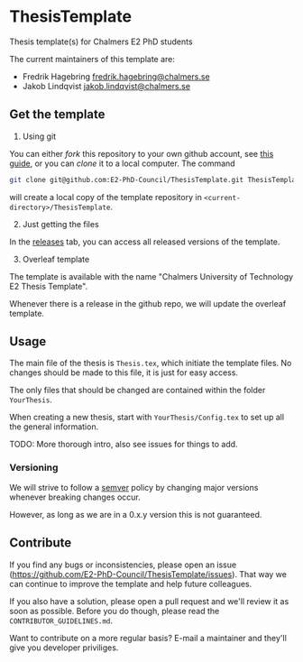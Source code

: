 # ThesisTemplate
Thesis template(s) for Chalmers E2 PhD students

The current maintainers of this template are:

 - Fredrik Hagebring [fredrik.hagebring@chalmers.se](mailto:fredrik.hagebring@chalmers.se)
 - Jakob Lindqvist [jakob.lindqvist@chalmers.se](mailto:jakob.lindqvist@chalmers.se)

## Get the template

1. Using git

You can either _fork_ this repository to your own github account, see [this guide](https://help.github.com/en/github/getting-started-with-github/fork-a-repo),
or you can _clone_ it to a local computer. The command

```bash
git clone git@github.com:E2-PhD-Council/ThesisTemplate.git ThesisTemplate
```
will create a local copy of the template repository in `<current-directory>/ThesisTemplate`.

2. Just getting the files

In the [releases](https://github.com/E2-PhD-Council/ThesisTemplate/releases) tab, you can access all released versions of the template.

3. Overleaf template

The template is available with the name "Chalmers University of Technology E2 Thesis Template".

Whenever there is a release in the github repo, we will update the overleaf template.

## Usage
The main file of the thesis is `Thesis.tex`, which initiate the template files.
No changes should be made to this file, it is just for easy access.

The only files that should be changed are contained within the folder `YourThesis`.

When creating a new thesis, start with `YourThesis/Config.tex` to set up all the general information.

TODO: More thorough intro, also see issues for things to add.

### Versioning

We will strive to follow a [semver](https://semver.org/)
policy by changing major versions whenever breaking changes occur.

However, as long as we are in a 0.x.y version this is not guaranteed.

## Contribute
If you find any bugs or inconsistencies, please open an issue (https://github.com/E2-PhD-Council/ThesisTemplate/issues).
That way we can continue to improve the template and help future colleagues.

If you also have a solution, please open a pull request and we'll review it as soon as possible.
Before you do though, please read the `CONTRIBUTOR_GUIDELINES.md`.

Want to contribute on a more regular basis? E-mail a maintainer and they'll give you developer priviliges.
